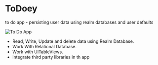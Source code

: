 # ToDoey

to do app - persisting user data using realm databases and user defaults 


![To Do App](https://user-images.githubusercontent.com/46874509/62089038-bb952480-b267-11e9-907a-02fc9c6a23b9.gif)

* Read, Write, Update and delete data using Realm Database.
* Work With Relational Database.
* Work with UITableViews.
* integrate third party libraries in th app

